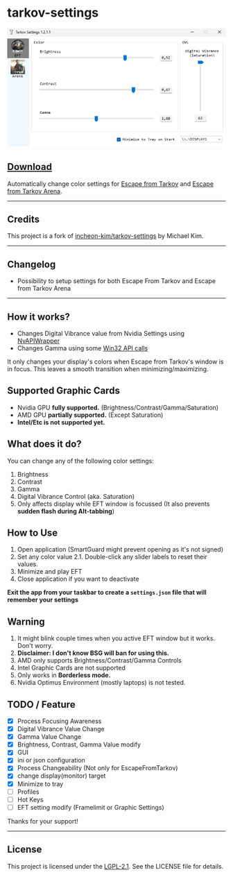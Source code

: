 # tarkov-settings
![screenshot](./1.png)

## [Download](https://github.com/Ahmedrn/tarkov-settings/releases/latest)

Automatically change color settings for [Escape from Tarkov](https://escapefromtarkov.com) and [Escape from Tarkov Arena](https://arena.tarkov.com/).

---

## Credits
This project is a fork of [incheon-kim/tarkov-settings](https://github.com/incheon-kim/tarkov-settings) by Michael Kim.

---

## Changelog
- Possibility to setup settings for both Escape From Tarkov and Escape from Tarkov Arena

---

## How it works?
- Changes Digital Vibrance value from Nvidia Settings using [NvAPIWrapper](https://github.com/falahati/NvAPIWrapper)
- Changes Gamma using some [Win32 API calls](https://docs.microsoft.com/en-us/windows/win32/api/wingdi/nf-wingdi-setdevicegammaramp)

It only changes your display's colors when Escape from Tarkov's window is in focus.
This leaves a smooth transition when minimizing/maximizing.

## Supported Graphic Cards
- Nvidia GPU **fully supported.** (Brightness/Contrast/Gamma/Saturation)
- AMD GPU **partially supported.** (Except Saturation)
- **Intel/Etc is not supported yet.**

## What does it do?
You can change any of the following color settings:
1. Brightness
2. Contrast
3. Gamma
4. Digital Vibrance Control (aka. Saturation)
5. Only affects display while EFT window is focussed (It also prevents **sudden flash during Alt-tabbing**)

## How to Use
1. Open application (SmartGuard might prevent opening as it's not signed)
2. Set any color value
2.1. Double-click any slider labels to reset their values.
3. Minimize and play EFT
4. Close application if you want to deactivate

**Exit the app from your taskbar to create a `settings.json` file that will remember your settings**

## Warning
1. It might blink couple times when you active EFT window but it works. Don't worry.
2. **Disclaimer: I don't know BSG will ban for using this.**
3. AMD only supports Brightness/Contrast/Gamma Controls
4. Intel Graphic Cards are not supported
5. Only works in **Borderless mode.**
6. Nvidia Optimus Environment (mostly laptops) is not tested.

## TODO / Feature
- [x] Process Focusing Awareness
- [x] Digital Vibrance Value Change
- [x] Gamma Value Change
- [x] Brightness, Contrast, Gamma Value modify
- [x] GUI
- [x] ini or json configuration
- [x] Process Changeability (Not only for EscapeFromTarkov)
- [x] change display(monitor) target
- [x] Minimize to tray
- [ ] Profiles
- [ ] Hot Keys
- [ ] EFT setting modify (Framelimit or Graphic Settings)

Thanks for your support!

---

## License
This project is licensed under the [LGPL-2.1](./LICENSE). See the LICENSE file for details.
